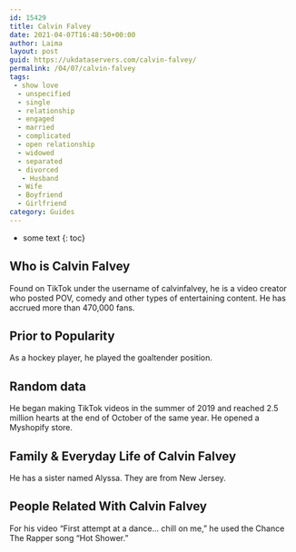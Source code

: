 ```yaml
---
id: 15429
title: Calvin Falvey
date: 2021-04-07T16:48:50+00:00
author: Laima
layout: post
guid: https://ukdataservers.com/calvin-falvey/
permalink: /04/07/calvin-falvey
tags:
 - show love
  - unspecified
  - single
  - relationship
  - engaged
  - married
  - complicated
  - open relationship
  - widowed
  - separated
  - divorced
   - Husband
  - Wife
  - Boyfriend
  - Girlfriend
category: Guides
---
```


* some text
{: toc}


## Who is Calvin Falvey
                  
                  
                  
Found on TikTok under the username of calvinfalvey, he is a video creator who posted POV, comedy and other types of entertaining content. He has accrued more than 470,000 fans.
                  
              
            
              
            
                
                
                
## Prior to Popularity
                  
                  
                  
As a hockey player, he played the goaltender position.
                  
              
            
              
            
                
                
                
## Random data
                  
                  
                  
He began making TikTok videos in the summer of 2019 and reached 2.5 million hearts at the end of October of the same year. He opened a Myshopify store.
                  
              
            
              
            
                
                
                
## Family & Everyday Life of Calvin Falvey
                  
                  
                  
He has a sister named Alyssa. They are from New Jersey.
                  
              
            
              
            
                
                
                
## People Related With Calvin Falvey
                  
                  
                  
For his video &#8220;First attempt at a dance&#8230; chill on me,&#8221; he used the Chance The Rapper song &#8220;Hot Shower.&#8221;
                  
              
            
              
            
                
              
            
              
              
            
            
              
            
          
          
          